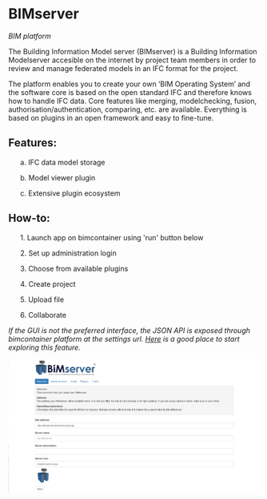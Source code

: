 # BIMserver
_BIM platform_


The Building Information Model server (BIMserver) is a Building Information Modelserver accesible on the internet by project team members in order to review and manage federated models in an IFC format for the project.

The platform enables you to create your own ‘BIM Operating System’ and the software core is based on the open standard IFC and therefore knows how to handle IFC data. Core features like merging, modelchecking, fusion, authorisation/authentication, comparing, etc. are available. Everything is based on plugins in an open framework and easy to fine-tune.


## Features:

<ul>a. IFC data model storage</ul>
<ul>b. Model viewer plugin</ul>
<ul>c. Extensive plugin ecosystem</ul>


## How-to:

<ol>1. Launch app on bimcontainer using 'run' button below</ol>
<ol>2. Set up administration login</ol>
<ol>3. Choose from available plugins</ol>
<ol>4. Create project</ol>
<ol>5. Upload file</ol>
<ol>6. Collaborate</ol>

<i>If the GUI is not the preferred interface, the JSON API is exposed through bimcontainer platform at the settings url. [Here](https://github.com/opensourceBIM/BIMserver/wiki/JSON-API) is a good place to start exploring this feature.</i>

[![](screenshots/bimserver1.png)](screenshots/bimserver1.png)
